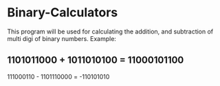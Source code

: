 # Binary-Calculators
This program will be used for calculating the addition, and subtraction of multi digi of binary numbers.
Example: 

1101011000 +  1011010100 = 11000101100
------------------------------------------
111000110 - 1101110000 = -110101010



